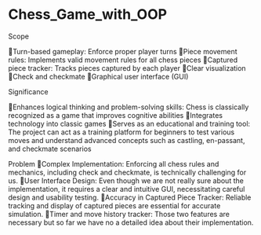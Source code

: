 # Chess_Game_with_OOP


Scope

Turn-based gameplay: Enforce proper player turns
Piece movement rules: Implements valid movement rules for all chess pieces
Captured piece tracker: Tracks pieces captured by each player
Clear visualization
Check and checkmate
Graphical user interface (GUI)


Significance

Enhances logical thinking and problem-solving skills: Chess is classically recognized as a game that improves cognitive abilities
Integrates technology into classic games
Serves as an educational and training tool: The project can act as a training platform for beginners to test various moves and understand advanced concepts such as castling, en-passant, and checkmate scenarios

Problem
Complex Implementation: Enforcing all chess rules and mechanics, including check and checkmate, is technically challenging for us.
User Interface Design: Even though we are not really sure about the implementation, it requires a clear and intuitive GUI, necessitating careful design and usability testing.
Accuracy in Captured Piece Tracker: Reliable tracking and display of captured pieces are essential for accurate simulation.
Timer and move history tracker: Those two features are necessary but so far we have no a detailed idea about their implementation.

